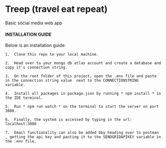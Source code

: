 # Treep (travel eat repeat)
Basic social media web app

#### INSTALLATION GUIDE

Below is an installation guide:
```
1.	Clone this repo to your local machine.

2.	Head over to your mongo db atlas account and create a database and copy it's connection string.
  
3.	On the root folder of this project, open the .env file and paste in the connection string value  next to the CONNECTIONSTRING  variable.

4.	Install all packages in package.json by running * npm install * in the IDE terminal.

5.	Run * npm run watch * on the terminal to start the server on port 3000.

6.	Finally, the system is accessed by typing in the url: localhost:3000

7.	Email functionality can also be added bby heading over to postman , getting the api key and pasting it to the SENDGRIDAPIKEY variable in the .env file.

```








